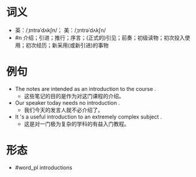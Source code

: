 # 词义
- 英：/ˌɪntrəˈdʌkʃn/； 美：/ˌɪntrəˈdʌkʃn/
- #n 介绍；引进；推行；序言；(正式的)引见；前奏；初级读物；初次投入使用；初次经历；新采用(或新引进)的事物
# 例句
- The notes are intended as an introduction to the course .
	- 这些笔记的目的是作为对这门课程的介绍。
- Our speaker today needs no introduction .
	- 我们今天的发言人就不必介绍了。
- It 's a useful introduction to an extremely complex subject .
	- 这是对一门极为复杂的学科的有益入门教程。
# 形态
- #word_pl introductions
